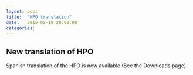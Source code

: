 ```yaml
---
layout: post
title:  "HPO translation"
date:   2015-02-18 20:00:00
categories: 
---
```


## New translation of HPO

Spanish translation of the HPO is now available (See the Downloads page). 